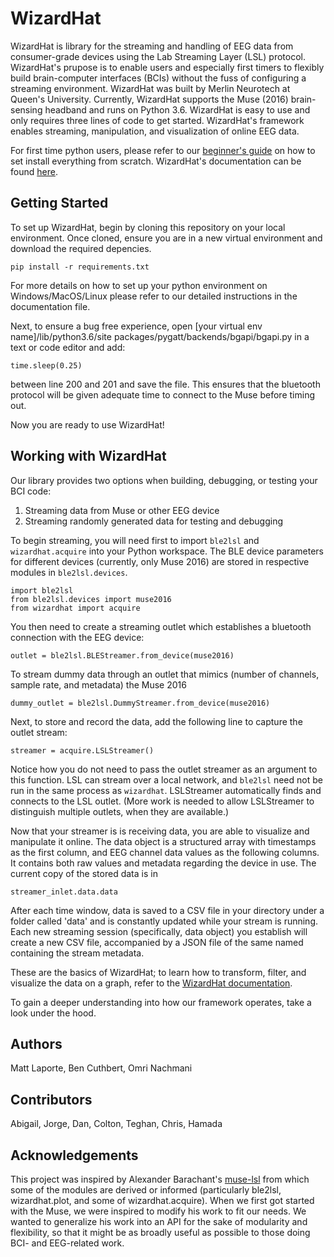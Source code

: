 # WizardHat

WizardHat is library for the streaming and handling of EEG data from consumer-grade devices using the Lab Streaming Layer (LSL) protocol. WizardHat's prupose is to enable users and especially first timers to flexibly build brain-computer interfaces (BCIs) without the fuss of configuring a streaming environment. WizardHat was built by Merlin Neurotech at Queen's University. Currently, WizardHat supports the Muse (2016) brain-sensing headband and runs on Python 3.6. WizardHat is easy to use and only requires three lines of code to get started. WizardHat's framework enables streaming, manipulation, and visualization of online EEG data. 

For first time python users, please refer to our [beginner's guide](https://docs.google.com/document/d/1q9CNgSgUsNCRasLZtZ7D-2JpB7OcNvSsS3X1a1zHK-U/edit?usp=sharing) on how to set install everything from scratch. WizardHat's documentation can be found [here](https://docs.google.com/document/d/1dOymsVdVxN3SgN3mRIzHV1xmjpIjEvz5QSDIQ66D6To/edit?usp=sharing).

## Getting Started

To set up WizardHat, begin by cloning this repository on your local environment. Once cloned, ensure you are in a new virtual environment and download the required depencies.

	pip install -r requirements.txt

For more details on how to set up your python environment on Windows/MacOS/Linux please refer to our detailed instructions in the documentation file.

Next, to ensure a bug free experience, open [your virtual env name]/lib/python3.6/site packages/pygatt/backends/bgapi/bgapi.py in a text or code editor and add:

	time.sleep(0.25)

between line 200 and 201 and save the file. This ensures that the bluetooth protocol will be given adequate time to connect to the Muse before timing out.

Now you are ready to use WizardHat!

## Working with WizardHat

Our library provides two options when building, debugging, or testing your BCI code:

1) Streaming data from Muse or other EEG device
2) Streaming randomly generated data for testing and debugging

To begin streaming, you will need first to import `ble2lsl` and `wizardhat.acquire` into your Python workspace. The BLE device parameters for different devices (currently, only Muse 2016) are stored in respective modules in `ble2lsl.devices`.
        
	import ble2lsl
	from ble2lsl.devices import muse2016
	from wizardhat import acquire

You then need to create a streaming outlet which establishes a bluetooth connection with the EEG device:

	outlet = ble2lsl.BLEStreamer.from_device(muse2016)

To stream dummy data through an outlet that mimics (number of channels, sample rate, and metadata) the Muse 2016 

	dummy_outlet = ble2lsl.DummyStreamer.from_device(muse2016)

Next, to store and record the data, add the following line to capture the outlet stream:

	streamer = acquire.LSLStreamer()

Notice how you do not need to pass the outlet streamer as an argument to this function. LSL can stream over a local network, and `ble2lsl` need not be run in the same process as `wizardhat`. LSLStreamer automatically finds and connects to the LSL outlet. (More work is needed to allow LSLStreamer to distinguish multiple outlets, when they are available.)

Now that your streamer is is receiving data, you are able to visualize and manipulate it online. The data object is a structured array with timestamps as the first column, and EEG channel data values as the following columns. It contains both raw values and metadata regarding the device in use. The current copy of the stored data is in

	streamer_inlet.data.data

After each time window, data is saved to a CSV file in your directory under a folder called 'data' and is constantly updated while your stream is running. Each new streaming session (specifically, data object) you establish will create a new CSV file, accompanied by a JSON file of the same named containing the stream metadata.

These are the basics of WizardHat; to learn how to transform, filter, and visualize the data on a graph, refer to the [WizardHat documentation](https://docs.google.com/document/d/1dOymsVdVxN3SgN3mRIzHV1xmjpIjEvz5QSDIQ66D6To/edit?usp=sharing).

To gain a deeper understanding into how our framework operates, take a look under the hood.

## Authors
Matt Laporte, 
Ben Cuthbert,
Omri Nachmani

## Contributors 
Abigail,
Jorge,
Dan,
Colton,
Teghan,
Chris,
Hamada

## Acknowledgements 
This project was inspired by Alexander Barachant's [muse-lsl](https://github.com/alexandrebarachant/muse-lsl) from which some of the modules are derived or informed (particularly ble2lsl, wizardhat.plot, and some of wizardhat.acquire). When we first got started with the Muse, we were inspired to modify his work to fit our needs. We wanted to generalize his work into an API for the sake of modularity and flexibility, so that it might be as broadly useful as possible to those doing BCI- and EEG-related work.
